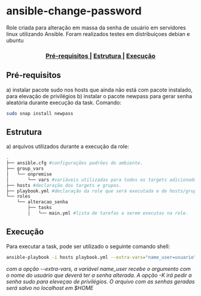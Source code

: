 # ansible-change-password
Role criada para alteração em massa da senha de usuário em servidores linux utilizando Ansible. Foram realizados testes em distribuiçoes debian e ubuntu

<div align="center">
  <h3>
    <a href="https://github.com/guilhermehsti/ansible-change-password#pre-requisitos">
      Pré-requisitos
    </a>
    <span> | </span>
    <a href="https://github.com/guilhermehsti/ansible-change-password#estrutura">
      Estrutura
    </a>
    <span> | </span>
    <a href="https://github.com/guilhermehsti/ansible-change-password#execucao">
      Execução
    </a>
  </h3>
</div>

## Pré-requisitos
  a) instalar pacote sudo nos hosts que ainda não está com pacote instalado, para elevação de privilégios
  b) instalar o pacote newpass para gerar senha aleatória durante execução da task. Comando: 
  ```bash
  sudo snap install newpass
  ```

## Estrutura
  a) arquivos utilizados durante a execução da role:
```bash
.
├── ansible.cfg #configurações padrões do ambiente.
├── group_vars
│   └── onpremise
│       └── vars #variáveis utilizadas para todos os targets adicionados ao grupo onpremise.
├── hosts #declaração dos targets e grupos.
├── playbook.yml #declaração da role que será executada e de hosts/grupos onde serão executadas as tasks.
└── roles
    └── alteracao_senha
        ├── tasks
        │   └── main.yml #lista de tarefas a serem executas na role.

```

## Execução
Para executar a task, pode ser utilizado o seguinte comando shell:
```bash
ansible-playbook -i hosts playbook.yml --extra-vars="name_user=usuario" -K
```
*com a opção --extra-vars, a variável name_user recebe o argumento com o nome do usuário que deverá ter a senha alterada. A opção -K irá pedir a senha sudo para eleveçao de privilégios. O arquivo com as senhas geradas será salvo no localhost em $HOME*

